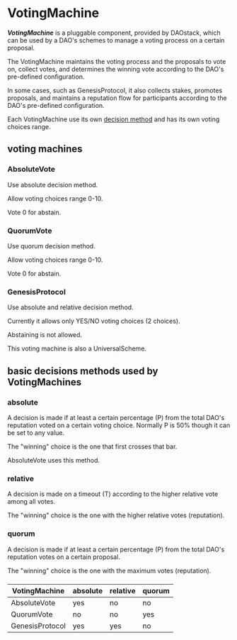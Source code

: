 # VotingMachine

***VotingMachine*** is a pluggable component, provided by DAOstack, which can be used by a DAO's schemes to manage a voting
process on a certain proposal.

The VotingMachine maintains the voting process and the proposals to vote on, collect votes, and determines the winning vote according to the DAO's pre-defined configuration.

In some cases, such as GenesisProtocol, it also collects stakes, promotes proposals, and maintains a reputation flow for participants according to the DAO's pre-defined configuration.

Each VotingMachine use its own [decision method](#basic-decisions-methods-used-by-votingmachines) and has its own voting choices range.

## voting machines

### AbsoluteVote

Use absolute decision method.

Allow voting choices range 0-10.

Vote 0 for abstain.

### QuorumVote

Use quorum decision method.

Allow voting choices range 0-10.

Vote 0 for abstain.

### GenesisProtocol

Use absolute and relative decision method.

Currently it allows only YES/NO voting choices (2 choices).

Abstaining is not allowed.

This voting machine is also a UniversalScheme.

## basic decisions methods used by VotingMachines
### absolute

A decision is made if at least a certain percentage (P) from the total DAO's reputation voted
on a certain voting choice. Normally P is 50% though it can be set to any value.

The "winning" choice is the one that first crosses that bar.

AbsoluteVote uses this method.


### relative

A decision is made on a timeout (T) according to the higher relative vote among all votes.

The "winning" choice is the one with the higher relative votes (reputation).


### quorum

A decision is made if at least a certain percentage (P) from the total DAO's reputation votes on a certain proposal.

The "winning" choice is the one with the maximum votes (reputation).

###

| VotingMachine | absolute | relative | quorum
| --- | --- | --- | --- |
| AbsoluteVote | yes | no | no |
| QuorumVote | no | no | yes |
| GenesisProtocol | yes | yes | no |
